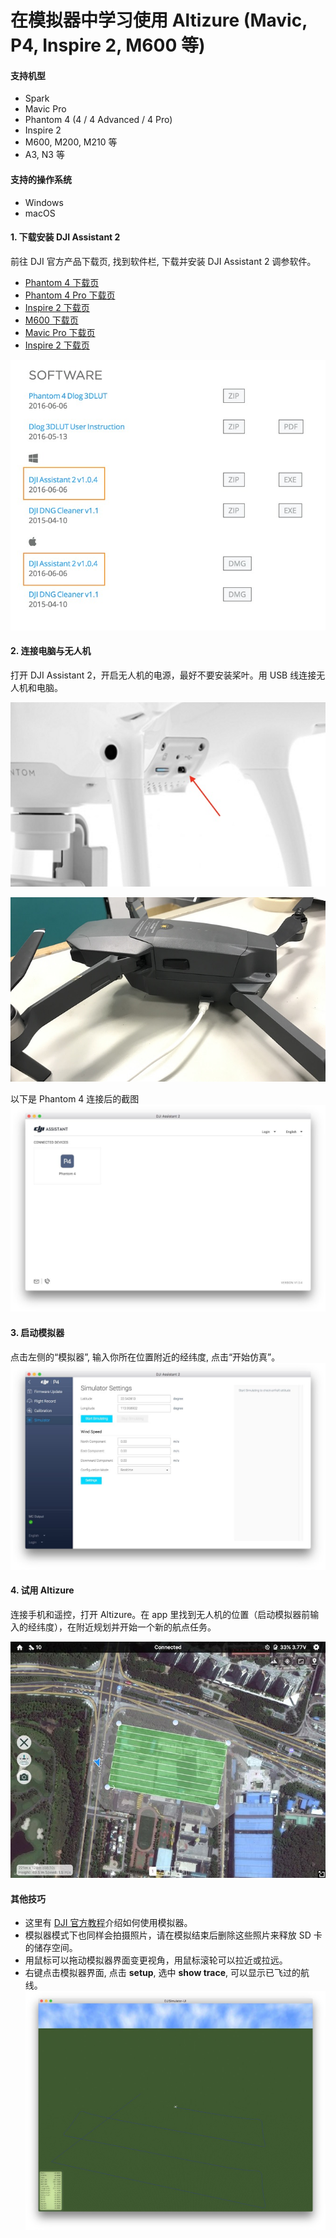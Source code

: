# 在模拟器中学习使用 Altizure \(Mavic, P4, Inspire 2, M600 等\)

#### 支持机型

* Spark
* Mavic Pro
* Phantom 4 \(4 / 4 Advanced / 4 Pro\)
* Inspire 2
* M600, M200, M210 等
* A3, N3 等

#### 支持的操作系统

* Windows
* macOS

#### 1. 下载安装 DJI Assistant 2

前往 DJI 官方产品下载页, 找到软件栏, 下载并安装 DJI Assistant 2 调参软件。

* [Phantom 4 下载页](http://www.dji.com/phantom-4/info#downloads)
* [Phantom 4 Pro 下载页](http://www.dji.com/phantom-4-pro/info#downloads)
* [Inspire 2 下载页](http://www.dji.com/inspire-2/info#downloads)
* [M600 下载页](http://www.dji.com/matrice600/info#downloads)
* [Mavic Pro 下载页](http://www.dji.com/mavic/info#downloads)
* [Inspire 2 下载页](http://www.dji.com/inspire-2/info#downloads)

![](../img/simulator/assistant2_download.jpg)

#### 2. 连接电脑与无人机

打开 DJI Assistant 2，开启无人机的电源，最好不要安装桨叶。用 USB 线连接无人机和电脑。

![](../img/simulator/usb_phantom4.jpg)

![](../img/simulator/usb_mavic.JPG)

以下是 Phantom 4 连接后的截图![](../img/simulator/assistant2_phantom4.jpg)

#### 3. 启动模拟器

点击左侧的“模拟器”, 输入你所在位置附近的经纬度, 点击“开始仿真”。![](../img/simulator/assistant2_simulator.jpg)

#### 4. 试用 Altizure

连接手机和遥控，打开 Altizure。在 app 里找到无人机的位置（启动模拟器前输入的经纬度），在附近规划并开始一个新的航点任务。

![](../img/simulator/altizure_app.jpg)

#### 其他技巧

* 这里有 [DJI 官方教程](https://developer.dji.com/mobile-sdk/documentation/application-development-workflow/workflow-testing.html#aircraft-simulator)介绍如何使用模拟器。
* 模拟器模式下也同样会拍摄照片，请在模拟结束后删除这些照片来释放 SD 卡的储存空间。
* 用鼠标可以拖动模拟器界面变更视角，用鼠标滚轮可以拉近或拉远。
* 右键点击模拟器界面, 点击 **setup**, 选中 **show trace**, 可以显示已飞过的航线。![](../img/simulator/show_trace.jpg)



